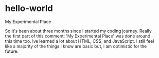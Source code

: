 # hello-world
My Experimental Place


So it's been about three months since I started my coding journey. Really the first part of this comment: 'My Experimental Place' was done around this time too. Ive learned a lot about HTML, CSS, and JavaScript. I still feel like a majority of the things I know are basic but, I am optimistic for the future.
